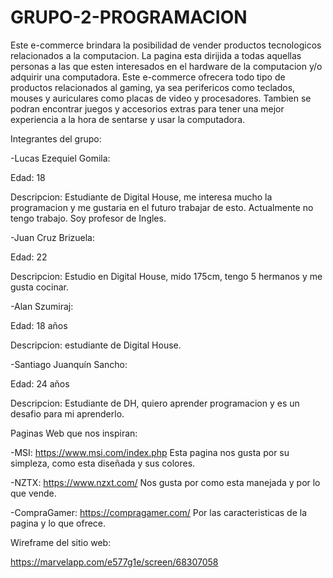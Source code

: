 # GRUPO-2-PROGRAMACION

Este e-commerce brindara la posibilidad de vender productos tecnologicos relacionados a la computacion. La pagina esta dirijida a todas aquellas personas a las que esten interesados en el hardware de la computacion y/o adquirir una computadora. Este e-commerce ofrecera todo tipo de productos relacionados al gaming, ya sea perifericos como teclados, mouses y auriculares como placas de video y procesadores. Tambien se podran encontrar juegos y accesorios extras para tener una mejor experiencia a la hora de sentarse y usar la computadora.

Integrantes del grupo:

-Lucas Ezequiel Gomila:

Edad: 18

Descripcion: Estudiante de Digital House, me interesa mucho la programacion y me gustaria en el futuro trabajar de esto. Actualmente no tengo trabajo. Soy profesor de Ingles.

-Juan Cruz Brizuela:

Edad: 22

Descripcion: Estudio en Digital House, mido 175cm, tengo 5 hermanos y me gusta cocinar.

-Alan Szumiraj:

Edad: 18 años

Descripcion: estudiante de Digital House.

-Santiago Juanquín Sancho:

Edad: 24 años

Descripcion: Estudiante de DH, quiero aprender programacion y es un desafio para mi aprenderlo.

Paginas Web que nos inspiran:

-MSI: https://www.msi.com/index.php Esta pagina nos gusta por su simpleza, como esta diseñada y sus colores.

-NZTX: https://www.nzxt.com/ Nos gusta por como esta manejada y por lo que vende.

-CompraGamer: https://compragamer.com/ Por las caracteristicas de la pagina y lo que ofrece.

Wireframe del sitio web:

https://marvelapp.com/e577g1e/screen/68307058
